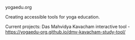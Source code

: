 yogaedu.org

Creating accessible tools for yoga education.

Current projects:
Das Mahvidya Kavacham interactive tool - https://yogaedu-org.github.io/dmv-kavacham-study-tool/

